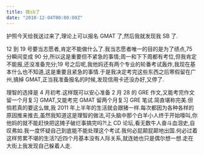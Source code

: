 ```yaml
---
title: 我sb了
date: "2010-12-04T00:00:00Z"
---
```


护照今天给我送过来了,理论上可以报名 GMAT 了,然后我就发现我 SB 了.

12 到 19 号要当志愿者,肯定不能做什么了.我当志愿者唯一的目的是为了绩点,75 分瞬间变成 90 分,所以这是重要但不紧急的事情;周一和下下周都有考位,但我肯定不能报,还没准备充分;19 号之后呢,我他妈还有两个专业的轮番考试轰炸,我现在基本什么也不知道,这是重要且紧急的事情.于是我决定考完这些东西之后寒假留在广州,搞掉 GMAT,正当我准备报名的时候,发现信用卡还没办好,又停了.

理智的选择是 4 月初考.这样既可以安心准备 2 月 28 的 GRE 作文,又能考完作文留一个月复习 GMAT,又能考完 GMAT 留两个月复习 GRE 笔试.简直堪称完美.但倘若真的要这么做,我 2011 年上半年的生活就会跟猪一样.每次都因为各种各样的原因推来推去,虽然我知道这是理智的做法,可头脑中那个白羊小人终于开始嚎叫,你他妈的就不能赶快把这摊子破烂事搞完吗?!上 CD 论坛,看无数牛人奋斗血泪史,自叹弗如.我一度怀疑自己到底能不能处理这个考试.我何必屁颠屁颠地出国.何必过着这样劳累不堪的生活?近四个月基本没有人际关系,就连她也只是偶尔想一想.走在大街上我发现自己躲着人走.
